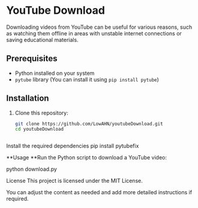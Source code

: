 # YouTube Download

Downloading videos from YouTube can be useful for various reasons, such as watching them offline in areas with unstable internet connections or saving educational materials.

## Prerequisites

- Python installed on your system
- `pytube` library (You can install it using `pip install pytube`)

## Installation

1. Clone this repository:
   ```sh
   git clone https://github.com/LowAHN/youtubeDownload.git
   cd youtubeDownload

   

Install the required dependencies
pip install pytubefix

**Usage
**Run the Python script to download a YouTube video:

python download.py


License
This project is licensed under the MIT License.

You can adjust the content as needed and add more detailed instructions if required.
